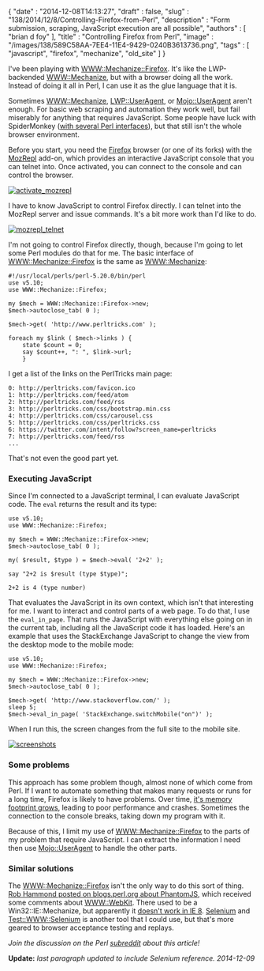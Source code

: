 {
   "date" : "2014-12-08T14:13:27",
   "draft" : false,
   "slug" : "138/2014/12/8/Controlling-Firefox-from-Perl",
   "description" : "Form submission, scraping, JavaScript execution are all possible",
   "authors" : [
      "brian d foy"
   ],
   "title" : "Controlling Firefox from Perl",
   "image" : "/images/138/589C58AA-7EE4-11E4-9429-0240B3613736.png",
   "tags" : [
      "javascript",
      "firefox",
      "mechanize",
      "old_site"
   ]
}

I've been playing with [WWW::Mechanize::Firefox](http://www.metacpan.org/module/WWW::Mechanize::Firefox). It's like the LWP-backended [WWW::Mechanize](http://www.metacpan.org/module/WWW::Mechanize), but with a browser doing all the work. Instead of doing it all in Perl, I can use it as the glue language that it is.

Sometimes [WWW::Mechanize](http://www.metacpan.org/module/WWW::Mechanize), [LWP::UserAgent](http://www.metacpan.org/module/LWP::UserAgent), or [Mojo::UserAgent](http://www.metacpan.org/module/Mojo::UserAgent) aren't enough. For basic web scraping and automation they work well, but fail miserably for anything that requires JavaScript. Some people have luck with SpiderMonkey ([with several Perl interfaces](https://metacpan.org/search?q=spidermonkey&)), but that still isn't the whole browser environment.

Before you start, you need the [Firefox](https://www.mozilla.org) browser (or one of its forks) with the [MozRepl](https://addons.mozilla.org/en-us/firefox/addon/mozrepl/) add-on, which provides an interactive JavaScript console that you can telnet into. Once activated, you can connect to the console and can control the browser.

[![activate\_mozrepl](https://farm8.staticflickr.com/7503/15324164413_0a43aeb932.jpg)](https://farm8.staticflickr.com/7503/15324164413_0a43aeb932.jpg "activate_mozrepl by brian d foy, on Flickr")

I have to know JavaScript to control Firefox directly. I can telnet into the MozRepl server and issue commands. It's a bit more work than I'd like to do.

[![mozrepl\_telnet](https://farm9.staticflickr.com/8680/15941835341_f064e9e2a3.jpg)](https://farm9.staticflickr.com/8680/15941835341_f064e9e2a3.jpg "mozrepl_telnet by brian d foy, on Flickr")

I'm not going to control Firefox directly, though, because I'm going to let some Perl modules do that for me. The basic interface of [WWW::Mechanize::Firefox](http://www.metacpan.org/module/WWW::Mechanize::Firefox) is the same as [WWW::Mechanize](http://www.metacpan.org/module/WWW::Mechanize):

``` prettyprint
#!/usr/local/perls/perl-5.20.0/bin/perl
use v5.10;
use WWW::Mechanize::Firefox;

my $mech = WWW::Mechanize::Firefox->new;
$mech->autoclose_tab( 0 );

$mech->get( 'http://www.perltricks.com' );

foreach my $link ( $mech->links ) {
    state $count = 0;
    say $count++, ": ", $link->url;
    }
```

I get a list of the links on the PerlTricks main page:

    0: http://perltricks.com/favicon.ico
    1: http://perltricks.com/feed/atom
    2: http://perltricks.com/feed/rss
    3: http://perltricks.com/css/bootstrap.min.css
    4: http://perltricks.com/css/carousel.css
    5: http://perltricks.com/css/perltricks.css
    6: https://twitter.com/intent/follow?screen_name=perltricks
    7: http://perltricks.com/feed/rss
    ...

That's not even the good part yet.

### Executing JavaScript

Since I'm connected to a JavaScript terminal, I can evaluate JavaScript code. The `eval` returns the result and its type:

``` prettyprint
use v5.10;
use WWW::Mechanize::Firefox;

my $mech = WWW::Mechanize::Firefox->new;
$mech->autoclose_tab( 0 );

my( $result, $type ) = $mech->eval( '2+2' );

say "2+2 is $result (type $type)";
```

    2+2 is 4 (type number)

That evaluates the JavaScript in its own context, which isn't that interesting for me. I want to interact and control parts of a web page. To do that, I use the `eval_in_page`. That runs the JavaScript with everything else going on in the current tab, including all the JavaScript code it has loaded. Here's an example that uses the StackExchange JavaScript to change the view from the desktop mode to the mobile mode:

``` prettyprint
use v5.10;
use WWW::Mechanize::Firefox;

my $mech = WWW::Mechanize::Firefox->new;
$mech->autoclose_tab( 0 );

$mech->get( 'http://www.stackoverflow.com/' );
sleep 5;
$mech->eval_in_page( 'StackExchange.switchMobile("on")' );
```

When I run this, the screen changes from the full site to the mobile site.

[![screenshots](https://farm9.staticflickr.com/8640/15943126852_07692bfc09.jpg)](https://farm9.staticflickr.com/8640/15943126852_07692bfc09.jpg "screenshots by brian d foy, on Flickr")

### Some problems

This approach has some problem though, almost none of which come from Perl. If I want to automate something that makes many requests or runs for a long time, Firefox is likely to have problems. Over time, [it's memory footprint grows](https://support.mozilla.org/en-US/kb/firefox-uses-too-much-memory-ram), leading to poor performance and crashes. Sometimes the connection to the console breaks, taking down my program with it.

Because of this, I limit my use of [WWW::Mechanize::Firefox](http://www.metacpan.org/module/WWW::Mechanize::Firefox) to the parts of my problem that require JavaScript. I can extract the information I need then use [Mojo::UserAgent](http://www.metacpan.org/module/Mojo::UserAgent) to handle the other parts.

### Similar solutions

The [WWW::Mechanize::Firefox](http://www.metacpan.org/module/WWW::Mechanize::Firefox) isn't the only way to do this sort of thing. [Rob Hammond posted on blogs.perl.org about PhantomJS](http://blogs.perl.org/users/robhammond/2013/02/web-scraping-with-perl-phantomjs.html), which received some comments about [WWW::WebKit](http://www.metacpan.org/module/WWW::WebKit). There used to be a Win32::IE::Mechanize, but apparently it [doesn't work in IE 8](http://www.perlmonks.org/?node_id=1061372). [Selenium](http://www.seleniumhq.org) and [Test::WWW::Selenium](http://www.metacpan.org/module/Test::WWW::Selenium) is another tool that I could use, but that's more geared to browser acceptance testing and replays.

*Join the discussion on the Perl [subreddit](http://www.reddit.com/r/perl/comments/2onaz4/controlling_firefox_from_perl_by_brian_d_foy/) about this article!*

**Update:** *last paragraph updated to include Selenium reference. 2014-12-09*

